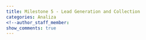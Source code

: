 ```yaml
---
title: Milestone 5 - Lead Generation and Collection
categories: Analiza
<!--author_staff_member:
show_comments: true
---
```


